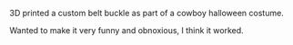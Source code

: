 3D printed a custom belt buckle as part of a cowboy halloween costume. 

Wanted to make it very funny and obnoxious, I think it worked. 
